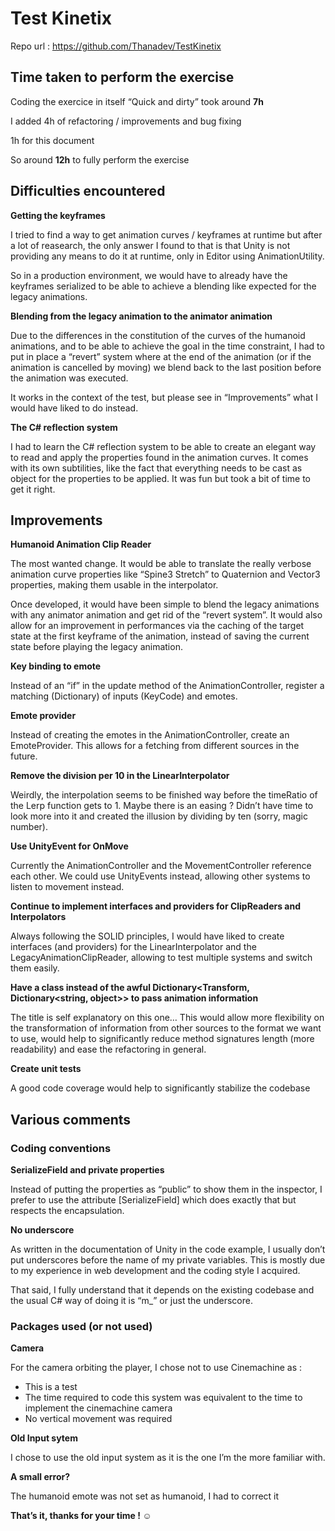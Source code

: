 # Test Kinetix

Repo url : https://github.com/Thanadev/TestKinetix

## Time taken to perform the exercise

Coding the exercice in itself “Quick and dirty” took around **7h**

I added 4h of refactoring / improvements and bug fixing

1h for this document

So around **12h** to fully perform the exercise

## Difficulties encountered

**Getting the keyframes**

I tried to find a way to get animation curves / keyframes at runtime but after a lot of reasearch, the only answer I found to that is that Unity is not providing any means to do it at runtime, only in Editor using AnimationUtility.

So in a production environment, we would have to already have the keyframes serialized to be able to achieve a blending like expected for the legacy animations.

**Blending from the legacy animation to the animator animation**

Due to the differences in the constitution of the curves of the humanoid animations, and to be able to achieve the goal in the time constraint, I had to put in place a “revert” system where at the end of the animation (or if the animation is cancelled by moving) we blend back to the last position before the animation was executed.

It works in the context of the test, but please see in “Improvements” what I would have liked to do instead.

**The C# reflection system**

I had to learn the C# reflection system to be able to create an elegant way to read and apply the properties found in the animation curves. It comes with its own subtilities, like the fact that everything needs to be cast as object for the properties to be applied. It was fun but took a bit of time to get it right.

## Improvements

**Humanoid Animation Clip Reader**

The most wanted change. It would be able to translate the really verbose animation curve properties like “Spine3 Stretch” to Quaternion and Vector3 properties, making them usable in the interpolator.

Once developed, it would have been simple to blend the legacy animations with any animator animation and get rid of the “revert system”. It would also allow for an improvement in performances via the caching of the target state at the first keyframe of the animation, instead of saving the current state before playing the legacy animation.

**Key binding to emote**

Instead of an “if” in the update method of the AnimationController, register a matching (Dictionary) of inputs (KeyCode) and emotes.

**Emote provider**

Instead of creating the emotes in the AnimationController, create an EmoteProvider. This allows for a fetching from different sources in the future.

**Remove the division per 10 in the LinearInterpolator**

Weirdly, the interpolation seems to be finished way before the timeRatio of the Lerp function gets to 1. Maybe there is an easing ? Didn’t have time to look more into it and created the illusion by dividing by ten (sorry, magic number).

**Use UnityEvent for OnMove**

Currently the AnimationController and the MovementController reference each other. We could use UnityEvents instead, allowing other systems to listen to movement instead.

**Continue to implement interfaces and providers for ClipReaders and Interpolators**

Always following the SOLID principles, I would have liked to create interfaces (and providers) for the LinearInterpolator and the LegacyAnimationClipReader, allowing to test multiple systems and switch them easily.

**Have a class instead of the awful Dictionary<Transform, Dictionary<string, object>> to pass animation information**

The title is self explanatory on this one… This would allow more flexibility on the transformation of information from other sources to the format we want to use, would help to significantly reduce method signatures length (more readability) and ease the refactoring in general.

**Create unit tests**

A good code coverage would help to significantly stabilize the codebase

## Various comments

### Coding conventions

**SerializeField and private properties**

Instead of putting the properties as “public” to show them in the inspector, I prefer to use the attribute [SerializeField] which does exactly that but respects the encapsulation.

**No underscore**

As written in the documentation of Unity in the code example, I usually don’t put underscores before the name of my private variables. This is mostly due to my experience in web development and the coding style I acquired.

That said, I fully understand that it depends on the existing codebase and the usual C# way of doing it is “m_” or just the underscore.

### Packages used (or not used)

**Camera**

For the camera orbiting the player, I chose not to use Cinemachine as :

- This is a test
- The time required to code this system was equivalent to the time to implement the cinemachine camera
- No vertical movement was required

**Old Input sytem**

I chose to use the old input system as it is the one I’m the more familiar with.

**A small error?**

The humanoid emote was not set as humanoid, I had to correct it

**That’s it, thanks for your time ! ☺**